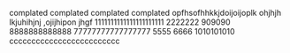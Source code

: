 complated
complated
complated
complated
opfhsofhhkkjdoijoijoplk
ohjhjh
lkjuhihjnj
,ojijhipon
jhgf
1111111111111111111111
2222222
909090
8888888888888
77777777777777777
5555
6666
1010101010
ccccccccccccccccccccccccc
